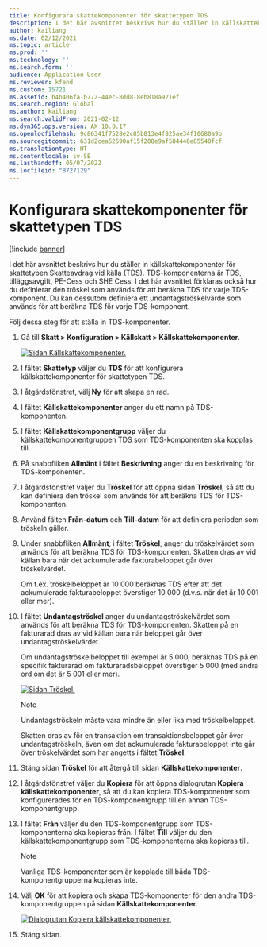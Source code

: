 ```yaml
---
title: Konfigurara skattekomponenter för skattetypen TDS
description: I det här avsnittet beskrivs hur du ställer in källskattekomponenter för skattetypen Skatteavdrag vid källa (TDS). Här förklaras också hur du definierar den tröskelgräns som används för att beräkna TDS för varje TDS-komponent.
author: kailiang
ms.date: 02/12/2021
ms.topic: article
ms.prod: ''
ms.technology: ''
ms.search.form: ''
audience: Application User
ms.reviewer: kfend
ms.custom: 15721
ms.assetid: b4b406fa-b772-44ec-8dd8-8eb818a921ef
ms.search.region: Global
ms.author: kailiang
ms.search.validFrom: 2021-02-12
ms.dyn365.ops.version: AX 10.0.17
ms.openlocfilehash: 9c86341f7528e2c85b813e4f825ae34f10680a9b
ms.sourcegitcommit: 631d2cea52590af15f208e9af584446e85540fcf
ms.translationtype: HT
ms.contentlocale: sv-SE
ms.lasthandoff: 05/07/2022
ms.locfileid: "8727129"
---
```

# <a name="set-up-tax-components-for-the-tds-tax-type"></a>Konfigurara skattekomponenter för skattetypen TDS

[!include [banner](../includes/banner.md)]

I det här avsnittet beskrivs hur du ställer in källskattekomponenter för skattetypen Skatteavdrag vid källa (TDS). TDS-komponenterna är TDS, tilläggsavgift, PE-Cess och SHE Cess. I det här avsnittet förklaras också hur du definierar den tröskel som används för att beräkna TDS för varje TDS-komponent. Du kan dessutom definiera ett undantagströskelvärde som används för att beräkna TDS för varje TDS-komponent.

Följ dessa steg för att ställa in TDS-komponenter.

1. Gå till **Skatt \> Konfiguration \> Källskatt \> Källskattekomponenter**.

    [![Sidan Källskattekomponenter.](./media/apac-ind-TDS-9.png)](./media/apac-ind-TDS-9.png)

2. I fältet **Skattetyp** väljer du **TDS** för att konfigurera källskattekomponenter för skattetypen TDS.
3. I åtgärdsfönstret, välj **Ny** för att skapa en rad.
4. I fältet **Källskattekomponenter** anger du ett namn på TDS-komponenten.
5. I fältet **Källskattekomponentgrupp** väljer du källskattekomponentgruppen TDS som TDS-komponenten ska kopplas till.
6. På snabbfliken **Allmänt** i fältet **Beskrivning** anger du en beskrivning för TDS-komponenten.
7. I åtgärdsfönstret väljer du **Tröskel** för att öppna sidan **Tröskel**, så att du kan definiera den tröskel som används för att beräkna TDS för TDS-komponenten.
8. Använd fälten **Från-datum** och **Till-datum** för att definiera perioden som tröskeln gäller.
9. Under snabbfliken **Allmänt**, i fältet **Tröskel**, anger du tröskelvärdet som används för att beräkna TDS för TDS-komponenten. Skatten dras av vid källan bara när det ackumulerade fakturabeloppet går över tröskelvärdet.

    Om t.ex. tröskelbeloppet är 10 000 beräknas TDS efter att det ackumulerade fakturabeloppet överstiger 10 000 (d.v.s. när det är 10 001 eller mer).

10. I fältet **Undantagströskel** anger du undantagströskelvärdet som används för att beräkna TDS för TDS-komponenten. Skatten på en fakturarad dras av vid källan bara när beloppet går över undantagströskelvärdet.

    Om undantagströskelbeloppet till exempel är 5 000, beräknas TDS på en specifik fakturarad om fakturaradsbeloppet överstiger 5 000 (med andra ord om det är 5 001 eller mer).

    [![Sidan Tröskel.](./media/apac-ind-TDS-10.png)](./media/apac-ind-TDS-10.png)

    > [!NOTE]
    > Undantagströskeln måste vara mindre än eller lika med tröskelbeloppet.
    >
    > Skatten dras av för en transaktion om transaktionsbeloppet går över undantagströskeln, även om det ackumulerade fakturabeloppet inte går över tröskelvärdet som har angetts i fältet **Tröskel**.

11. Stäng sidan **Tröskel** för att återgå till sidan **Källskattekomponenter**.
12. I åtgärdsfönstret väljer du **Kopiera** för att öppna dialogrutan **Kopiera källskattekomponenter**, så att du kan kopiera TDS-komponenter som konfigurerades för en TDS-komponentgrupp till en annan TDS-komponentgrupp.
13. I fältet **Från** väljer du den TDS-komponentgrupp som TDS-komponenterna ska kopieras från. I fältet **Till** väljer du den källskattekomponentgrupp som TDS-komponenterna ska kopieras till.

    > [!NOTE]
    > Vanliga TDS-komponenter som är kopplade till båda TDS-komponentgrupperna kopieras inte.

14. Välj **OK** för att kopiera och skapa TDS-komponenter för den andra TDS-komponentgruppen på sidan **Källskattekomponenter**.

    [![Dialogrutan Kopiera källskattekomponenter.](./media/apac-ind-TDS-11.png)](./media/apac-ind-TDS-11.png)

15. Stäng sidan.
